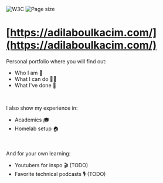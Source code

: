 ![W3C](https://img.shields.io/w3c-validation/default?targetUrl=https%3A%2F%2Fadilaboulkacim.com%2F)
![Page size](https://img.shields.io/github/repo-size/Adilius/adilius.github.io?label=page%20size)

# [https://adilaboulkacim.com/](https://adilaboulkacim.com/)
Personal portfolio where you will find out:
* Who I am 🏃
* What I can do 👨‍💻
* What I've done 📜
<br />

I also show my experience in:
* Academics 🎓
* Homelab setup 🏠 
<br />

And for your own learning:
* Youtubers for inspo 🎬 (TODO)
* Favorite technical podcasts 🎙️ (TODO)
